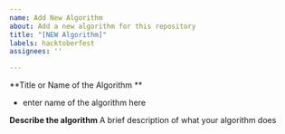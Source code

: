 ```yaml
---
name: Add New Algorithm
about: Add a new algorithm for this repository
title: "[NEW Algorithm]"
labels: hacktoberfest
assignees: ''

---
```


**Title or Name of the Algorithm **
* enter name of the algorithm here

**Describe the algorithm**
A brief description of what your algorithm does
